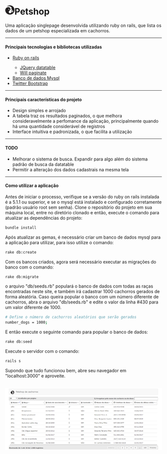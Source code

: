 <h1><img src="/public/dog.png" alt="dog" heigth="30" width="30"/>Petshop</h1>

Uma aplicação singlepage desenvolvida utilizando ruby on rails, que lista os dados de um petshop especializada em cachorros.

<hr/>

<h4>Principais tecnologias e bibliotecas utilizadas</h4>

<ul>
  <li><a href="https://github.com/rails/rails">Ruby on rails</a></li>
  <ul>
    <li><a href="https://github.com/rweng/jquery-datatables-rails">JQuery datatable</a></li>
    <li><a href="https://github.com/mislav/will_paginate/">Will paginate</a></li>
  </ul>
  <li><a href="https://www.mysql.com/">Banco de dados Mysql</a></li>
  <li><a href="http://getbootstrap.com/">Twitter Bootstrap</a></li>
</ul>

<hr/>

<h4>Principais características do projeto</h4>

<ul>
  <li>Design simples e arrojado</li>
  <li>A tabela traz os resultados paginados, o que melhora consideravelmente a perfomance da aplicação, principalmente quando há uma quantidade considerável de registros</li>
  <li>Interface intuitiva e padronizada, o que facilita a utilização</li>
</ul>

<hr/>

<h4>TODO</h4>

<ul>
  <li>Melhorar o sistema de busca. Expandir para algo além do sistema padrão de busca da datatable</li>
  <li>Permitir a alteração dos dados cadastrais na mesma tela</li>
</ul>

<hr/>

<h4>Como utilizar a aplicação</h4>

Antes de iniciar o processo, verifique se a versão do ruby on rails instalada é a 5.1.1 ou superior, e se o mysql está instalado e configurado corretamente (padrão usuário root sem senha). Clone o repositório do projeto em sua máquina local, entre no diretório clonado e então, execute o comando para atualizar as dependências do projeto:

```bash
bundle install
```

Após atualizar as gemas, é necessário criar um banco de dados mysql para a aplicação para utilizar, para isso utilize o comando:

```bash
rake db:create
```

Com os bancos criados, agora será necessário executar as migrações do banco com o comando:

```bash
rake db:migrate
```

o arquivo "db/seeds.rb" populará o banco de dados com todas as raças encontradas neste site, e também irá cadastrar 1000 cachorros gerados de forma aleatória. Caso queira popular o banco com um número diferente de cachorros, abra o arquivo "db/seeds.rb" e edite o valor da linha #430 para um valor diferente de 1000.

```bash
# Define o número de cachorros aleatórios que serão gerados
number_dogs = 1000;
```

E então execute o seguinte comando para popular o banco de dados:

```bash
rake db:seed
```

Execute o servidor com o comando:

```bash
rails s
```

Supondo que tudo funcionou bem, abre seu navegador em "localhost:3000" e aproveite.

<br/>

<img src="/public/tela.png" alt="tela"/>
